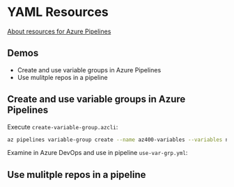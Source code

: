 # YAML Resources

[About resources for Azure Pipelines](https://learn.microsoft.com/en-us/azure/devops/pipelines/process/about-resources?view=azure-devops&tabs=yaml)

## Demos 

 - Create and use variable groups in Azure Pipelines
 - Use mulitple repos in a pipeline

## Create and use variable groups in Azure Pipelines

Execute `create-variable-group.azcli`:

```bash
az pipelines variable-group create --name az400-variables --variables node-version=14x app-name=food-app --output yaml
```

Examine in Azure DevOps and use in pipeline `use-var-grp.yml`:

## Use mulitple repos in a pipeline

